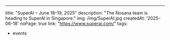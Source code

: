 ---
title: "SuperAI – June 18–19, 2025"
description: "The Nosana team is heading to SuperAI in Singapore."
img: /img/SuperAI.jpg
createdAt: '2025-06-18'
noPage: true
link: "https://www.superai.com/"
tags:
  - events
